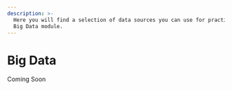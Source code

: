 ```yaml
---
description: >-
  Here you will find a selection of data sources you can use for practicing the
  Big Data module.
---
```


# Big Data

Coming Soon

